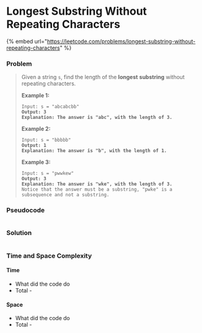 # Longest Substring Without Repeating Characters

{% embed url="https://leetcode.com/problems/longest-substring-without-repeating-characters" %}

### Problem

> Given a string `s`, find the length of the **longest** **substring** without repeating characters.
>
> &#x20;
>
> **Example 1:**
>
> <pre><code>Input: s = "abcabcbb"
> <strong>Output: 3
> </strong><strong>Explanation: The answer is "abc", with the length of 3.</strong></code></pre>
>
> **Example 2:**
>
> <pre><code>Input: s = "bbbbb"
> <strong>Output: 1
> </strong><strong>Explanation: The answer is "b", with the length of 1.</strong></code></pre>
>
> **Example 3:**
>
> <pre data-overflow="wrap"><code>Input: s = "pwwkew"
> <strong>Output: 3
> </strong><strong>Explanation: The answer is "wke", with the length of 3.
> </strong>Notice that the answer must be a substring, "pwke" is a subsequence and not a substring.</code></pre>

### Pseudocode

```
```

### Solution

```
```

### Time and Space Complexity

#### Time

* What did the code do
* Total -

#### Space

* What did the code do
* Total -
